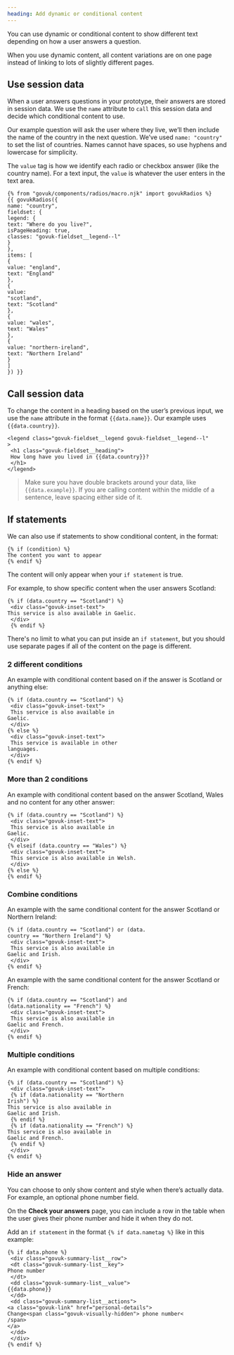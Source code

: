 ```yaml
---
heading: Add dynamic or conditional content
---
```


You can use dynamic or conditional content to show different text depending on how a user answers a question.

When you use dynamic content, all content variations are on one page instead of linking to lots of slightly different pages.

## Use session data

When a user answers questions in your prototype, their answers are stored in session data. We use the `name` attribute to `call` this session data and decide which conditional content to use. 

Our example question will ask the user where they live, we’ll then include the name of the country in the next question.
We’ve used `name: "country"` to set the list of countries. Names cannot have spaces, so use hyphens and lowercase for simplicity.

The `value` tag is how we identify each radio or checkbox answer (like the country name). For a text input, the `value` is whatever the user enters in the text area.

```
{% from "govuk/components/radios/macro.njk" import govukRadios %} 
{{ govukRadios({ 
name: "country", 
fieldset: { 
legend: { 
text: "Where do you live?", 
isPageHeading: true, 
classes: "govuk-fieldset__legend--l" 
}
}, 
items: [
{
value: "england", 
text: "England" 
}, 
{ 
value: 
"scotland", 
text: "Scotland" 
}, 
{ 
value: "wales", 
text: "Wales" 
}, 
{ 
value: "northern-ireland", 
text: "Northern Ireland" 
} 
] 
}) }}
```

## Call session data

To change the content in a heading based on the user’s previous input, we use the `name` attribute in the format `{{data.name}}`. Our example uses `{{data.country}}`.

```
<legend class="govuk-fieldset__legend govuk-fieldset__legend--l"
>
 <h1 class="govuk-fieldset__heading">
 How long have you lived in {{data.country}}?
 </h1>
</legend>
```

>Make sure you have double brackets around your data, like `{{data.example}}`. If you are calling content within the middle of a sentence, leave spacing either side of it.

## If statements

We can also use if statements to show conditional content, in the format: 
```
{% if (condition) %} 
The content you want to appear 
{% endif %}
``` 
The content will only appear when your `if statement` is true.

For example, to show specific content when the user answers Scotland:

```
{% if (data.country == "Scotland") %}
 <div class="govuk-inset-text">
This service is also available in Gaelic.
 </div>
 {% endif %}
```

There's no limit to what you can put inside an `if statement`, but you should use separate pages if all of the content on the page is different.

### 2 different conditions
An example with conditional content based on if the answer is Scotland or anything else: 
```
{% if (data.country == "Scotland") %}
 <div class="govuk-inset-text">
 This service is also available in
Gaelic.
 </div>
{% else %}
 <div class="govuk-inset-text">
 This service is available in other
languages.
 </div>
{% endif %}
```

### More than 2 conditions
An example with conditional content based on the answer Scotland, Wales and no content for any other answer: 
```
{% if (data.country == "Scotland") %}
 <div class="govuk-inset-text">
 This service is also available in
Gaelic.
 </div>
{% elseif (data.country == "Wales") %}
 <div class="govuk-inset-text">
 This service is also available in Welsh.
 </div>
{% else %}
{% endif %}
```

### Combine conditions
An example with the same conditional content for the answer Scotland or Northern Ireland:
```
{% if (data.country == "Scotland") or (data.
country == "Northern Ireland") %}
 <div class="govuk-inset-text">
 This service is also available in
Gaelic and Irish.
 </div>
{% endif %}
```
An example with the same conditional content for the answer Scotland or French:

```
{% if (data.country == "Scotland") and
(data.nationality == "French") %}
 <div class="govuk-inset-text">
 This service is also available in
Gaelic and French.
 </div>
{% endif %}
```

### Multiple conditions
An example with conditional content based on multiple conditions:
```
{% if (data.country == "Scotland") %}
 <div class="govuk-inset-text">
 {% if (data.nationality == "Northern
Irish") %}
This service is also available in
Gaelic and Irish.
 {% endif %}
 {% if (data.nationality == "French") %}
This service is also available in
Gaelic and French.
 {% endif %}
 </div>
{% endif %}
```

### Hide an answer
You can choose to only show content and style when there’s actually data. For example, an optional phone number field. 

On the **Check your answers** page, you can include a row in the table when the user gives their phone number and hide it when they do not. 

Add an `if statement` in the format `{% if data.nametag %}` like in this example:
```
{% if data.phone %}
 <div class="govuk-summary-list__row">
 <dt class="govuk-summary-list__key">
Phone number
 </dt>
 <dd class="govuk-summary-list__value">
{{data.phone}}
 </dd>
 <dd class="govuk-summary-list__actions">
<a class="govuk-link" href="personal-details">
Change<span class="govuk-visually-hidden"> phone number<
/span>
</a>
 </dd>
 </div>
{% endif %}
```